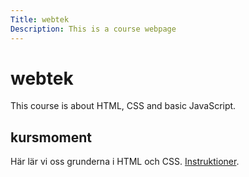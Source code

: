 ```yaml
---
Title: webtek
Description: This is a course webpage
---
```

webtek
==========================

This course is about HTML, CSS and basic JavaScript.



## kursmoment

Här lär vi oss grunderna i HTML och CSS. [Instruktioner](webtek/kmom01).

